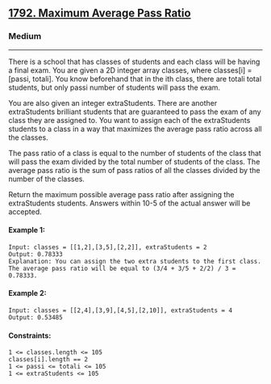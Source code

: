 [1792. Maximum Average Pass Ratio](https://leetcode.com/problems/maximum-average-pass-ratio/?envType=daily-question&envId=2024-12-15)
---------------------------------------------------------------------------------------------------------------------------------------------

### Medium
---------------------------------------------------------------------------------------------------------------------------------------------

There is a school that has classes of students and each class will be having a final exam. You are given a 2D integer array classes, where classes[i] = [passi, totali]. You know beforehand that in the ith class, there are totali total students, but only passi number of students will pass the exam.

You are also given an integer extraStudents. There are another extraStudents brilliant students that are guaranteed to pass the exam of any class they are assigned to. You want to assign each of the extraStudents students to a class in a way that maximizes the average pass ratio across all the classes.

The pass ratio of a class is equal to the number of students of the class that will pass the exam divided by the total number of students of the class. The average pass ratio is the sum of pass ratios of all the classes divided by the number of the classes.

Return the maximum possible average pass ratio after assigning the extraStudents students. Answers within 10-5 of the actual answer will be accepted.

#### Example 1:
```
Input: classes = [[1,2],[3,5],[2,2]], extraStudents = 2
Output: 0.78333
Explanation: You can assign the two extra students to the first class. The average pass ratio will be equal to (3/4 + 3/5 + 2/2) / 3 = 0.78333.
```
#### Example 2:
```
Input: classes = [[2,4],[3,9],[4,5],[2,10]], extraStudents = 4
Output: 0.53485
```
#### Constraints:
```
1 <= classes.length <= 105
classes[i].length == 2
1 <= passi <= totali <= 105
1 <= extraStudents <= 105
```
